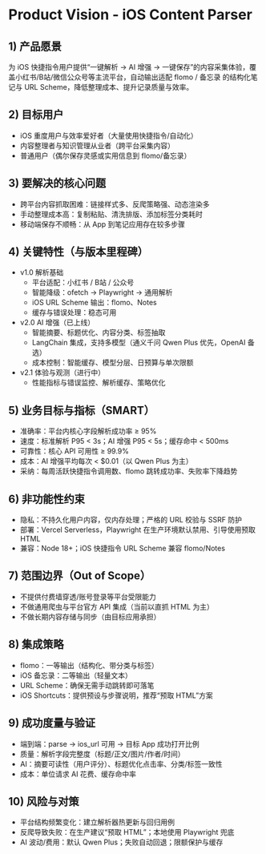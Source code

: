 # Product Vision - iOS Content Parser

## 1) 产品愿景
为 iOS 快捷指令用户提供“一键解析 → AI 增强 → 一键保存”的内容采集体验，覆盖小红书/B站/微信公众号等主流平台，自动输出适配 flomo / 备忘录 的结构化笔记与 URL Scheme，降低整理成本、提升记录质量与效率。

## 2) 目标用户
- iOS 重度用户与效率爱好者（大量使用快捷指令/自动化）
- 内容整理者与知识管理从业者（跨平台采集内容）
- 普通用户（偶尔保存灵感或实用信息到 flomo/备忘录）

## 3) 要解决的核心问题
- 跨平台内容抓取困难：链接样式多、反爬策略强、动态渲染多
- 手动整理成本高：复制粘贴、清洗排版、添加标签分类耗时
- 移动端保存不顺畅：从 App 到笔记应用存在较多步骤

## 4) 关键特性（与版本里程碑）
- v1.0 解析基础
	- 平台适配：小红书 / B站 / 公众号
	- 智能降级：ofetch → Playwright → 通用解析
	- iOS URL Scheme 输出：flomo、Notes
	- 缓存与错误处理：稳态可用
- v2.0 AI 增强（已上线）
	- 智能摘要、标题优化、内容分类、标签抽取
	- LangChain 集成，支持多模型（通义千问 Qwen Plus 优先，OpenAI 备选）
	- 成本控制：智能缓存、模型分层、日预算与单次限额
- v2.1 体验与观测（进行中）
	- 性能指标与错误监控、解析缓存、策略优化

## 5) 业务目标与指标（SMART）
- 准确率：平台内核心字段解析成功率 ≥ 95%
- 速度：标准解析 P95 < 3s；AI 增强 P95 < 5s；缓存命中 < 500ms
- 可靠性：核心 API 可用性 ≥ 99.9%
- 成本：AI 增强平均每次 < $0.01（以 Qwen Plus 为主）
- 采纳：每周活跃快捷指令调用数、flomo 跳转成功率、失败率下降趋势

## 6) 非功能性约束
- 隐私：不持久化用户内容，仅内存处理；严格的 URL 校验与 SSRF 防护
- 部署：Vercel Serverless，Playwright 在生产环境默认禁用、引导使用预取 HTML
- 兼容：Node 18+；iOS 快捷指令 URL Scheme 兼容 flomo/Notes

## 7) 范围边界（Out of Scope）
- 不提供付费墙穿透/账号登录等平台受限能力
- 不做通用爬虫与平台官方 API 集成（当前以直抓 HTML 为主）
- 不做长期内容存储与同步（由目标应用承担）

## 8) 集成策略
- flomo：一等输出（结构化、带分类与标签）
- iOS 备忘录：二等输出（轻量文本）
- URL Scheme：确保无需手动跳转即可落笔
- iOS Shortcuts：提供预设与步骤说明，推荐“预取 HTML”方案

## 9) 成功度量与验证
- 端到端：parse → ios_url 可用 → 目标 App 成功打开比例
- 质量：解析字段完整度（标题/正文/图片/作者/时间）
- AI：摘要可读性（用户评分）、标题优化点击率、分类/标签一致性
- 成本：单位请求 AI 花费、缓存命中率

## 10) 风险与对策
- 平台结构频繁变化：建立解析器热更新与回归用例
- 反爬导致失败：在生产建议“预取 HTML”；本地使用 Playwright 兜底
- AI 波动/费用：默认 Qwen Plus；失败自动回退；限额保护与缓存